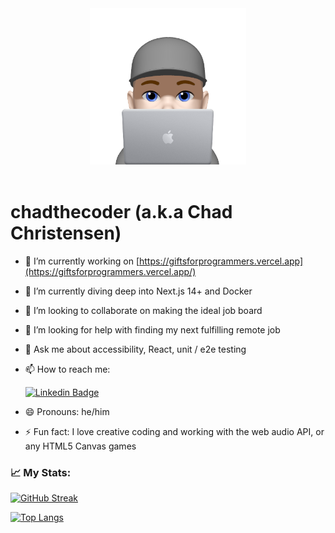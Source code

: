 <div id="header" align="center">
    <img src="chadthecoder_memoji.png" alt="Memoji-style man sitting behind a macbook wearing a gray hat" />
</div>
<div align="center">
    <img src="https://komarev.com/ghpvc/?username=chadchristensen&style=flat-square&color=blue" alt=""/>
</div>


# chadthecoder (a.k.a Chad Christensen)

- 🔭 I’m currently working on [https://giftsforprogrammers.vercel.app](https://giftsforprogrammers.vercel.app/)
- 🌱 I’m currently diving deep into Next.js 14+ and Docker
- 👯 I’m looking to collaborate on making the ideal job board
- 🤔 I’m looking for help with finding my next fulfilling remote job
- 💬 Ask me about accessibility, React, unit / e2e testing
- 📫 How to reach me:

    [![Linkedin Badge](https://img.shields.io/badge/LinkedIn-blue?style=flat&logo=Linkedin&logoColor=white)](https://www.linkedin.com/in/chadthecoder/)
- 😄 Pronouns: he/him
- ⚡ Fun fact: I love creative coding and working with the web audio API, or any HTML5 Canvas games

### 📈 My Stats:
[![GitHub Streak](https://github-readme-streak-stats.herokuapp.com?user=chadchristensen)](https://git.io/streak-stats)

[![Top Langs](https://github-readme-stats.vercel.app/api/top-langs/?username=chadchristensen&hide=ruby,apacheconf)](https://github.com/anuraghazra/github-readme-stats)
